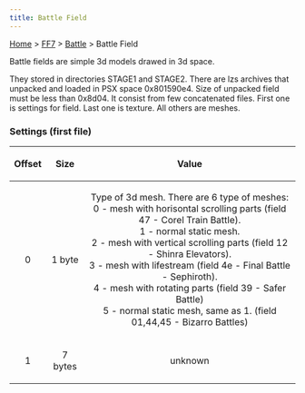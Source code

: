 ```yaml
---
title: Battle Field
---
```


[Home](/ff7-flat-wiki/Main%20Page.md) > [FF7](/ff7-flat-wiki/FF7.md) > [Battle](/ff7-flat-wiki/FF7/Battle.md) > Battle Field

Battle fields are simple 3d models drawed in 3d space.

They stored in directories STAGE1 and STAGE2. There are lzs archives
that unpacked and loaded in PSX space 0x801590e4. Size of unpacked field
must be less than 0x8d04. It consist from few concatenated files. First
one is settings for field. Last one is texture. All others are meshes.

### Settings (first file)

<table>
<thead>
<tr class="header">
<th style="text-align: center;"><p>Offset</p></th>
<th style="text-align: center;"><p>Size</p></th>
<th style="text-align: center;"><p>Value</p></th>
</tr>
</thead>
<tbody>
<tr class="odd">
<td style="text-align: center;"><p>0</p></td>
<td style="text-align: center;"><p>1 byte</p></td>
<td style="text-align: center;"><p>Type of 3d mesh. There are 6 type of meshes:<br />
0 - mesh with horisontal scrolling parts (field 47 - Corel Train Battle).<br />
1 - normal static mesh.<br />
2 - mesh with vertical scrolling parts (field 12 - Shinra Elevators).<br />
3 - mesh with lifestream (field 4e - Final Battle - Sephiroth).<br />
4 - mesh with rotating parts (field 39 - Safer Battle)<br />
5 - normal static mesh, same as 1. (field 01,44,45 - Bizarro Battles)</p></td>
</tr>
<tr class="even">
<td style="text-align: center;"><p>1</p></td>
<td style="text-align: center;"><p>7 bytes</p></td>
<td style="text-align: center;"><p>unknown</p></td>
</tr>
</tbody>
</table>
